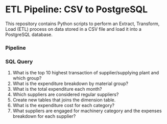 # ETL Pipeline: CSV to PostgreSQL 
This repository contains Python scripts to perform an Extract, Transform, Load (ETL) process on data stored in a CSV file and load it into a PostgreSQL database. 

### Pipeline 


### SQL Query 
1. What is the top 10 highest transaction of supplier/supplying plant and which group?
2. What is the expenditure breakdown by material group?
3. What is the total expenditure each month?
4. Which suppliers are considered regular suppliers?
5. Create new tables that joins the dimension table.
6. What is the expenditure cost for each category?
7. What suppliers are engaged for machinery category and the expenses breakdown for each supplier?

